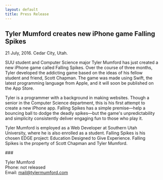 ```yaml
---
layout: default
title: Press Release
---
```


## Tyler Mumford creates new iPhone game Falling Spikes

21 July, 2016. Cedar City, Utah.

SUU student and Computer Science major Tyler Mumford has just created a new iPhone game called Falling Spikes. Over the course of three months, Tyler developed the addicting game based on the ideas of his fellow student and friend, Scott Chapman. The game was made using Swift, the latest programming language from Apple, and it will soon be published on the App Store.

Tyler is a programmer with a background in making websites. Though a senior in the Computer Science department, this is his first attempt to create a new iPhone app. Falling Spikes has a simple premise—help a bouncing ball to dodge the deadly spikes—but the game's unpredictability and simplicity consistently deliver engaging fun to those who play it.

Tyler Mumford is employed as a Web Developer at Southern Utah University, where he is also enrolled as a student. Falling Spikes is his chosen EDGE project: Education Designed to Give Experience. Falling Spikes is the property of Scott Chapman and Tyler Mumford.

\###

Tyler Mumford  
Phone: not released  
Email: [mail@tylermumford.com](mailto:mail@tylermumford.com)